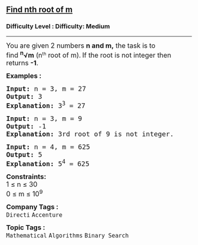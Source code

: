 <h2><a href="https://www.geeksforgeeks.org/problems/find-nth-root-of-m5843/0">Find nth root of m</a></h2><h3>Difficulty Level : Difficulty: Medium</h3><hr><div class="problems_problem_content__Xm_eO"><p><span style="font-size: 18px;">Y</span><span style="font-size: 18px;">ou are given 2 numbers&nbsp;</span><strong style="font-size: 18px;">n and m,</strong><span style="font-size: 18px;">&nbsp;the task is to find&nbsp;</span><strong style="font-size: 18px;"><sup>n</sup>√m</strong><span style="font-size: 18px;">&nbsp;(n</span><sup>th</sup><span style="font-size: 18px;">&nbsp;root of m).</span>&nbsp;<span style="font-size: 18px;">If the root is not integer then returns <strong>-1</strong>.</span></p>
<p><span style="font-size: 18px;"><strong>Examples :</strong></span></p>
<pre><span style="font-size: 18px;"><strong>Input: </strong>n = 3, m = 27
<strong>Output: </strong>3
<strong>Explanation: </strong>3<sup>3</sup> = 27</span>
</pre>
<pre><span style="font-size: 18px;"><strong style="font-size: 18px;">Input: </strong><span style="font-size: 18px;">n = 3, m = 9
</span><strong style="font-size: 18px;">Output: </strong><span style="font-size: 18px;">-1
</span><strong style="font-size: 18px;">Explanation: </strong><span style="font-size: 18px;">3rd root of 9 is not integer.</span></span></pre>
<pre><span style="font-size: 18px;"><span style="font-size: 18px;"><strong>Input:</strong> n = 4, m = 625
<strong>Output:</strong> 5
<strong>Explanation:</strong> 5<sup>4</sup> = 625</span></span></pre>
<p><span style="font-size: 18px;"><strong>Constraints:</strong><br>1 ≤ n ≤ 30</span><br><span style="font-size: 18px;">0 ≤ m ≤ 10<sup>9</sup></span></p></div><p><span style=font-size:18px><strong>Company Tags : </strong><br><code>Directi</code>&nbsp;<code>Accenture</code>&nbsp;<br><p><span style=font-size:18px><strong>Topic Tags : </strong><br><code>Mathematical</code>&nbsp;<code>Algorithms</code>&nbsp;<code>Binary Search</code>&nbsp;